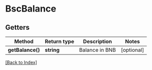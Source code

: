 # BscBalance

## Getters

Method | Return type | Description | Notes
------------ | ------------- | ------------- | -------------
**getBalance()** | **string** | Balance in BNB | [optional]

[[Back to Index]](../index.md)
